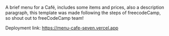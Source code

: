 A brief menu for a Café, includes some items and prices, also a description paragraph, this template was made following the steps of freecodeCamp, so shout out to freeCodeCamp team!

Deployment link: https://menu-cafe-seven.vercel.app
